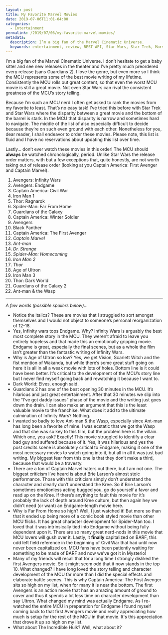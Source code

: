 ```yaml
---
layout: post
title: My Favorite Marvel Movies
date: 2019-07-06T11:01-04:00
categories:
  - Entertainment
permalink: /2019/07/06/my-favorite-marvel-movies/
metadata:
  description: I’m a big fan of the Marvel Cinematic Universe.
  keywords: entertainment, review, REST API, Star Wars, Star Trek, Marvel
---
```


I’m a big fan of the Marvel Cinematic Universe. I don’t hesitate to get a baby sitter and see new releases in the theater and I’ve pretty much preordered every release (sans Guardians 2). I love the genre, but even more so I think the MCU represents some of the best movie writing of my lifetime. Consistently the MCU rolls out great content, so that even the worst MCU movie is still a great movie. Not even Star Wars can rival the consistent greatness of the MCU’s story telling.

<!-- excerpt -->

Because I’m such an MCU nerd I often get asked to rank the movies from my favorite to least. That’s no easy task! I’ve tried this before with Star Trek and Star Wars where the disparity between a great movie and the bottom of the barrel is stark. In the MCU that disparity is narrow and sometimes hard to navigate.  The middle of the list of also especially difficult to decide because they’re on such even ground with each other. Nonetheless for you, dear reader, I shall endeavor to order these movies. Please note, this list is fluid and I have no reservations about updating this list over time.

Lastly… don’t ever watch these movies in this order! The MCU should **always** be watched chronologically, period. Unlike Star Wars the release order matters, with but a few exceptions that, quite honestly, are not worth taking out of release order (looking at you Captain America: First Avenger and Captain Marvel).

1. Avengers: Infinity Wars
2. Avengers: Endgame
3. Captain America: Civil War
4. Iron Man 1
5. Thor: Ragnarok
6. Spider-Man: Far From Home
7. Guardians of the Galaxy
8. Captain America: Winter Soldier
9. Avengers
10. Black Panther
11. Captain America: The First Avenger
12. *Captain Marvel*
13. *Ant-man*
14. *Dr. Strange*
15. *Spider-Man: Homecoming*
16. *Iron Man 2*
17. *Thor*
18. Age of Ultron
19. Iron Man 3
20. Thor: Dark World
21. Guardians of the Galaxy 2
22. Ant-man & the Wasp

----

*A few words (possible spoilers below)...*
- Notice the italics? These are movies that I struggled to sort amongst themselves and I would not object to someone’s personal reorganization of 12-18.
- Yes, Infinity wars tops Endgame. Why? Infinity Wars is arguably the best most complete story in the MCU. They weren’t afraid to leave you entirely hopeless and that made this an emotionally gripping movie. Endgame is great, especially the final scenes, but as a whole the film isn’t greater than the fantastic writing of Infinity Wars.
- Why is Age of Ultron so low? Yes, we get Vision, Scarlett Witch and the fist mention of Wakanda, but while there’s some great stuff going on here it is all in all a weak movie with lots of holes. Bottom line is it could have been better. It’s critical to the development of the MCU’s story line but I never find myself going back and rewatching it because I want to.
- Dark World: Elves, enough said.
- Guardians 2 has one of the best opening 30 minutes in the MCU. It’s hilarious and just great entertainment. After that 30 minutes we slip into the “I’ve got daddy issues” phase of the movie and the writing just goes down the drain. I can also make an argument that this is the least valuable movie to the franchise. What does it add to the ultimate culmination of Infinity Wars? Nothing.
- I wanted so badly to love Ant-man & the Wasp, especially since Ant-man has long been a favorite of mine. I was ecstatic that we got the Wasp and that she was so key to this film, but the problem here is the villain. Which one, you ask? Exactly! This movie struggled to identify a clear bad guy and suffered because of it. Yes, it was hilarious and yes the post credits scene is absolutely critical to Endgame, making it one of the most necessary movies to watch going into it, but all in all it was just bad writing. My biggest fear from this one is that they don’t make a third, because that would be a travesty.
- There are a ton of Captain Marvel haters out there, but I am not one. The biggest criticism I’ve heard is about Brie Larson’s almost stoic performance. Those with this criticism simply don’t understand the character and clearly don’t understand the Kree. So if Brie Larson’s sometimes emotionless acting bugged you, go do yourself a favor and read up on the Kree. If there’s anything to fault this movie for it’s probably the lack of depth around Kree culture, but then again hey we didn’t need (or want) an Endgame-length movie here.
- Why is Far From Home so high? Well, I just watched it! But more so than that it ended up being more of a comic book styled movie than other MCU flicks. It has great character development for Spider-Man too. I loved that it was intrinsically tied into Endgame without being fully dependent upon it. There are so many great nerd-nods in this movie that MCU lovers will gush over it. Lastly, it **finally** capitalized on BARF, this odd left field reference in the beginning of Civil War that had until now never been capitalized on. MCU fans have been patiently waiting for something to be made of BARF and now we’ve got it in Mysterio!
- Many of my friends will recall that for a long time I strongly disliked the first Avengers movie. So it might seem odd that it now stands in the top 10. What changed? I have long loved the story telling and character development of the MCU far more than I did the special effects and elaborate battle scenes. This is why Captain America: The First Avenger sits so high on my list, when for many it is near the bottom. The first Avengers is an action movie that has an amazing amount of ground to cover and thus it spends a lot less time on character development than say Ultron. What changed my mind was actually Endgame. As I re-watched the entire MCU in preparation for Endgame I found myself coming back to that first Avengers movie and really appreciating how much is setup for the rest of the MCU in that movie. It's this appreciation that drove it up so high on my list.
- What about The Incredible Hulk? Well, what about it?
